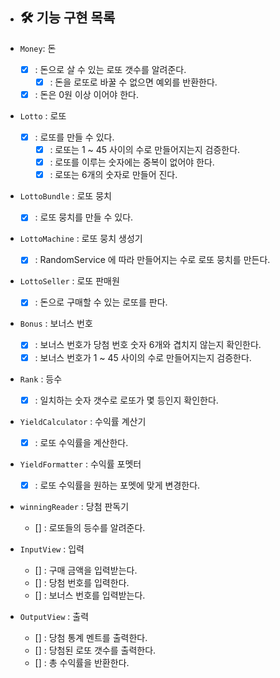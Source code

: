 * ## 🛠 기능 구현 목록

* `Money`: 돈
    * [x] : 돈으로 살 수 있는 로또 갯수를 알려준다.
        * [x] : 돈을 로또로 바꿀 수 없으면 예외를 반환한다.
    * [x] : 돈은 0원 이상 이어야 한다.

* `Lotto` : 로또
    * [x] : 로또를 만들 수 있다.
        * [x] : 로또는 1 ~ 45 사이의 수로 만들어지는지 검증한다.
        * [x] : 로또를 이루는 숫자에는 중복이 없어야 한다.
        * [x] : 로또는 6개의 숫자로 만들어 진다. 

* `LottoBundle` : 로또 뭉치
    * [x] : 로또 뭉치를 만들 수 있다.

* `LottoMachine` : 로또 뭉치 생성기
    * [x] : RandomService 에 따라 만들어지는 수로 로또 뭉치를 만든다.

* `LottoSeller` : 로또 판매원
    * [x] : 돈으로 구매할 수 있는 로또를 판다.

* `Bonus` : 보너스 번호
    * [x] : 보너스 번호가 당첨 번호 숫자 6개와 겹치지 않는지 확인한다.
    * [x] : 보너스 번호가 1 ~ 45 사이의 수로 만들어지는지 검증한다.

* `Rank` : 등수
    * [x] : 일치하는 숫자 갯수로 로또가 몇 등인지 확인한다.

* `YieldCalculator` : 수익률 계산기
    * [x] : 로또 수익률을 계산한다.

* `YieldFormatter` : 수익률 포멧터
    * [x] : 로또 수익률을 원하는 포멧에 맞게 변경한다. 

* `winningReader` : 당첨 판독기
    * [] : 로또들의 등수를 알려준다.

* `InputView` : 입력
    * [] : 구매 금액을 입력받는다.
    * [] : 당첨 번호를 입력한다.
    * [] : 보너스 번호를 입력받는다.

* `OutputView` : 출력
    * [] : 당첨 통계 멘트를 출력한다.
    * [] : 당첨된 로또 갯수를 출력한다.
    * [] : 총 수익률을 반환한다.